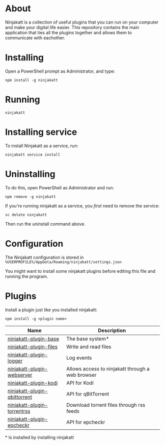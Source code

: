 # About

Ninjakatt is a collection of useful plugins that you can run on your computer and make your digital life easier. This repository contains the main application that ties all the plugins together and allows them to communicate with eachother.

# Installing

Open a PowerShell prompt as Administrator, and type:

```
npm install -g ninjakatt
```

# Running

```
ninjakatt
```

# Installing service

To install Ninjakatt as a service, run:

```
ninjakatt service install
```

# Uninstalling

To do this, open PowerShell as Administrator and run:

```
npm remove -g ninjakatt
```

If you're running ninjakatt as a service, you *first* need to remove the service:

```
sc delete ninjakatt
```

Then run the uninstall command above.

# Configuration

The Ninjakatt configuration is stored in `%USERPROFILE%/AppData/Roaming/ninjakatt/settings.json`

You might want to install some ninjakatt plugins before editing this file and running the program.

# Plugins

Install a plugin just like you installed ninjakatt:

```
npm install -g <plugin name>
```

Name | Description
--- | ---
[ninjakatt-plugin-base](https://github.com/lindstrm/ninjakatt-plugin-base) | The base system\*
[ninjakatt-plugin-files](https://github.com/lindstrm/ninjakatt-plugin-files) | Write and read files
[ninjakatt-plugin-logger](https://github.com/lindstrm/ninjakatt-plugin-logger) | Log events
[ninjakatt-plugin-webserver](https://github.com/lindstrm/ninjakatt-plugin-webserver) | Allows access to ninjakatt through a web browser
[ninjakatt-plugin-kodi](https://github.com/lindstrm/ninjakatt-plugin-kodi) | API for Kodi
[ninjakatt-plugin-qbittorrent](https://github.com/lindstrm/ninjakatt-plugin-qbittorrent) | API for qBitTorrent
[ninjakatt-plugin-torrentrss](https://github.com/lindstrm/ninjakatt-plugin-torrentrss) | Download torrent files through rss feeds
[ninjakatt-plugin-epcheckr](https://github.com/lindstrm/ninjakatt-plugin-epcheckr) | API for epcheckr

\* Is installed by installing ninjakatt
